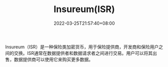 ﻿---
weight: 
title: "Insureum(ISR)"
description: "Insureum（ISR）是一种保险类加密货币，用于保险提供商，开发商和保险用户之间的交换"
date: 2022-03-25T21:57:40+08:00
lastmod: 2022-03-25T16:45:40+08:00
draft: false
authors: ["Metabd"]
featuredImage: "insureumisr.webp"
link: ""
tags: ["数字代币","Insureum(ISR)"]
categories: ["navigation"]
navigation: ["数字代币"]
lightgallery: true
toc: true
pinned: false
recommend: false
recommend1: false
---
Insureum（ISR）是一种保险类加密货币，用于保险提供商，开发商和保险用户之间的交换。ISR通常在数据提供者和数据请求者之间进行交易。用户可以将其出售，数据提供商可以使用它来购买更多数据。
